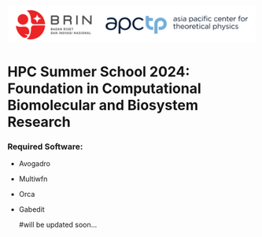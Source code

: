 ![Screenshot 2024-09-02 at xx](https://github.com/lala002-brin/BRIN_ComChem_workshop/blob/main/attachment/header.jpg) 

# HPC Summer School 2024: Foundation in Computational Biomolecular and Biosystem Research

### Required Software:
- Avogadro
- Multiwfn
- Orca
- Gabedit

  #will be updated soon...

